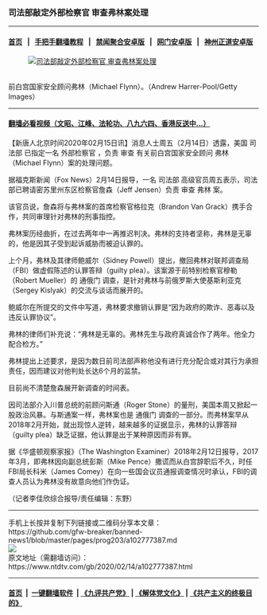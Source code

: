 ### 司法部敲定外部检察官 审查弗林案处理
------------------------

#### [首页](https://github.com/gfw-breaker/banned-news1/blob/master/README.md) &nbsp;&nbsp;|&nbsp;&nbsp; [手把手翻墙教程](https://github.com/gfw-breaker/guides/wiki) &nbsp;&nbsp;|&nbsp;&nbsp; [禁闻聚合安卓版](https://github.com/gfw-breaker/bn-android) &nbsp;&nbsp;|&nbsp;&nbsp; [网门安卓版](https://github.com/oGate2/oGate) &nbsp;&nbsp;|&nbsp;&nbsp; [神州正道安卓版](https://github.com/SzzdOgate/update) 



<div><div class="featured_image">
 <a href="https://i.ntdtv.com/assets/uploads/2020/02/Untitled-33.jpg" target="_blank">
  <figure>
   <img alt="司法部敲定外部检察官 审查弗林案处理" src="https://i.ntdtv.com/assets/uploads/2020/02/Untitled-33-800x450.jpg"/>
  </figure><br/>
 </a>
 <span class="caption">
  前白宫国家安全顾问弗林（Michael Flynn）。（Andrew Harrer-Pool/Getty Images）
 </span>
</div>
</div><hr/>

#### [翻墙必看视频（文昭、江峰、法轮功、八九六四、香港反送中...）](https://github.com/gfw-breaker/banned-news1/blob/master/pages/link3.md)

<div><div class="post_content" itemprop="articleBody">
 <p>
  【新唐人北京时间2020年02月15日讯】消息人士周五（2月14日）透露，美国
  <ok href="https://www.ntdtv.com/gb/司法部.htm">
   司法部
  </ok>
  已指定一名
  <ok href="https://www.ntdtv.com/gb/外部检察官.htm">
   外部检察官
  </ok>
  ，负责
  <ok href="https://www.ntdtv.com/gb/审查.htm">
   审查
  </ok>
  有关前白宫国家安全顾问
  <ok href="https://www.ntdtv.com/gb/弗林.htm">
   弗林
  </ok>
  （Michael Flynn）案的处理问题。
 </p>
 <p>
  据福克斯新闻（Fox News）2月14日报导，一名
  <ok href="https://www.ntdtv.com/gb/司法部.htm">
   司法部
  </ok>
  高级官员周五表示，司法部已聘请密苏里州东区检察官詹森（Jeff Jensen）负责
  <ok href="https://www.ntdtv.com/gb/审查.htm">
   审查
  </ok>
  <ok href="https://www.ntdtv.com/gb/弗林.htm">
   弗林
  </ok>
  案。
 </p>
 <p>
  该官员说，詹森将与弗林案的首席检察官格拉克（Brandon Van Grack）携手合作，共同审理针对弗林的刑事指控。
 </p>
 <p>
  弗林案历经曲折，在过去两年中一再推迟判决。弗林的支持者坚称，弗林是无辜的，他是因其子受到起诉威胁而被迫认罪的。
 </p>
 <p>
  上个月，弗林及其律师鲍威尔（Sidney Powell）提出，撤回弗林对联邦调查局（FBI）做虚假陈述的认罪答辩（guilty plea）。该案源于前特别检察官穆勒（Robert Mueller）的
  <ok href="https://www.ntdtv.com/gb/通俄门.htm">
   通俄门
  </ok>
  调查，是针对弗林与前俄罗斯大使基斯利亚克（Sergey Kislyak）的交流与谈话而展开的。
 </p>
 <p>
  鲍威尔在所提交的文件中写道，弗林要求撤销认罪是“因为政府的欺诈、恶毒以及违反认罪协议”。
 </p>
 <p>
  弗林的律师们补充说：“弗林是无辜的。弗林先生与政府真诚合作了两年。他全力配合检方。”
 </p>
 <p>
  弗林提出上述要求，是因为数日前司法部声称他没有进行充分配合或对其行为承担责任，因而建议对他判处长达6个月的监禁。
 </p>
 <p>
  目前尚不清楚詹森展开新调查的时间表。
 </p>
 <p>
  因司法部介入川普总统的前顾问斯通（Roger Stone）的量刑，美国本周又掀起一股政治风暴。与斯通案一样，弗林案也是
  <ok href="https://www.ntdtv.com/gb/通俄门.htm">
   通俄门
  </ok>
  调查的一部分。而弗林案早从2018年2月开始，就出现惊人逆转，越来越多的证据显示，弗林的认罪答辩（guilty plea）缺乏证据，他认罪是出于某种原因而非有罪。
 </p>
 <p>
  据《华盛顿观察家报》（The Washington Examiner）2018年2月12日报导，2017年3月，即弗林因向副总统彭斯（Mike Pence）撒谎而从白宫辞职后不久，时任FBI局长科米（James Comey）在向一些国会议员通报调查情况时承认，FBI的调查人员认为弗林没有故意向他们作伪证。
 </p>
 <p>
  （记者李佳欣综合报导/责任编辑：东野）
 </p>
 <div class="single_ad">
 </div>
</div>
</div>
<hr/>
手机上长按并复制下列链接或二维码分享本文章：<br/>
https://github.com/gfw-breaker/banned-news1/blob/master/pages/prog203/a102777387.md <br/>
<a href='https://github.com/gfw-breaker/banned-news1/blob/master/pages/prog203/a102777387.md'><img src='https://github.com/gfw-breaker/banned-news1/blob/master/pages/prog203/a102777387.md.png'/></a> <br/>
原文地址（需翻墙访问）：https://www.ntdtv.com/gb/2020/02/14/a102777387.html


------------------------
#### [首页](https://github.com/gfw-breaker/banned-news1/blob/master/README.md) &nbsp;|&nbsp; [一键翻墙软件](https://github.com/gfw-breaker/nogfw/blob/master/README.md) &nbsp;| [《九评共产党》](https://github.com/gfw-breaker/9ping.md/blob/master/README.md#九评之一评共产党是什么) | [《解体党文化》](https://github.com/gfw-breaker/jtdwh.md/blob/master/README.md) | [《共产主义的终极目的》](https://github.com/gfw-breaker/gczydzjmd.md/blob/master/README.md)


<img src='http://gfw-breaker.win/banned-news/pages/prog203/a102777387.md' width='0px' height='0px'/>
